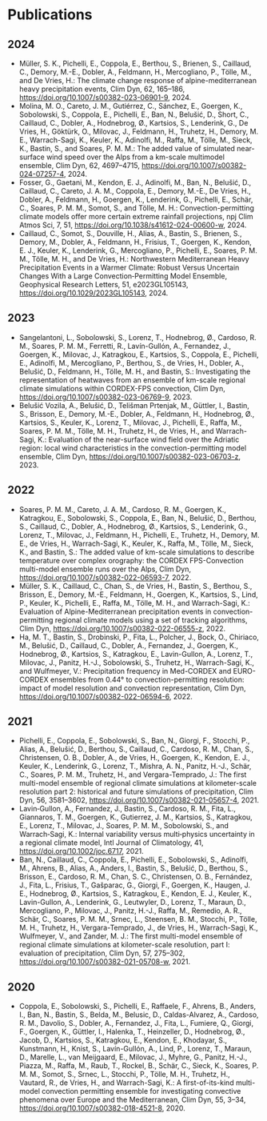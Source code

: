 # Publications

## 2024

 * Müller, S. K., Pichelli, E., Coppola, E., Berthou, S., Brienen, S., Caillaud, C., Demory, M.-E., Dobler, A., Feldmann, H., Mercogliano, P., Tölle, M., and De Vries, H.: The climate change response of alpine-mediterranean heavy precipitation events, Clim Dyn, 62, 165–186, https://doi.org/10.1007/s00382-023-06901-9, 2024.
 * Molina, M. O., Careto, J. M., Gutiérrez, C., Sánchez, E., Goergen, K., Sobolowski, S., Coppola, E., Pichelli, E., Ban, N., Belus̆ić, D., Short, C., Caillaud, C., Dobler, A., Hodnebrog, Ø., Kartsios, S., Lenderink, G., De Vries, H., Göktürk, O., Milovac, J., Feldmann, H., Truhetz, H., Demory, M. E., Warrach-Sagi, K., Keuler, K., Adinolfi, M., Raffa, M., Tölle, M., Sieck, K., Bastin, S., and Soares, P. M. M.: The added value of simulated near-surface wind speed over the Alps from a km-scale multimodel ensemble, Clim Dyn, 62, 4697–4715, https://doi.org/10.1007/s00382-024-07257-4, 2024.
 * Fosser, G., Gaetani, M., Kendon, E. J., Adinolfi, M., Ban, N., Belušić, D., Caillaud, C., Careto, J. A. M., Coppola, E., Demory, M.-E., De Vries, H., Dobler, A., Feldmann, H., Goergen, K., Lenderink, G., Pichelli, E., Schär, C., Soares, P. M. M., Somot, S., and Tölle, M. H.: Convection-permitting climate models offer more certain extreme rainfall projections, npj Clim Atmos Sci, 7, 51, https://doi.org/10.1038/s41612-024-00600-w, 2024.
 * Caillaud, C., Somot, S., Douville, H., Alias, A., Bastin, S., Brienen, S., Demory, M., Dobler, A., Feldmann, H., Frisius, T., Goergen, K., Kendon, E. J., Keuler, K., Lenderink, G., Mercogliano, P., Pichelli, E., Soares, P. M. M., Tölle, M. H., and De Vries, H.: Northwestern Mediterranean Heavy Precipitation Events in a Warmer Climate: Robust Versus Uncertain Changes With a Large Convection‐Permitting Model Ensemble, Geophysical Research Letters, 51, e2023GL105143, https://doi.org/10.1029/2023GL105143, 2024.

## 2023

 * Sangelantoni, L., Sobolowski, S., Lorenz, T., Hodnebrog, Ø., Cardoso, R. M., Soares, P. M. M., Ferretti, R., Lavín-Gullón, A., Fernandez, J., Goergen, K., Milovac, J., Katragkou, E., Kartsios, S., Coppola, E., Pichelli, E., Adinolfi, M., Mercogliano, P., Berthou, S., de Vries, H., Dobler, A., Belušić, D., Feldmann, H., Tölle, M. H., and Bastin, S.: Investigating the representation of heatwaves from an ensemble of km-scale regional climate simulations within CORDEX-FPS convection, Clim Dyn, https://doi.org/10.1007/s00382-023-06769-9, 2023.
 * Belušić Vozila, A., Belušić, D., Telišman Prtenjak, M., Güttler, I., Bastin, S., Brisson, E., Demory, M.-E., Dobler, A., Feldmann, H., Hodnebrog, Ø., Kartsios, S., Keuler, K., Lorenz, T., Milovac, J., Pichelli, E., Raffa, M., Soares, P. M. M., Tölle, M. H., Truhetz, H., de Vries, H., and Warrach-Sagi, K.: Evaluation of the near-surface wind field over the Adriatic region: local wind characteristics in the convection-permitting model ensemble, Clim Dyn, https://doi.org/10.1007/s00382-023-06703-z, 2023.

## 2022
  
 * Soares, P. M. M., Careto, J. A. M., Cardoso, R. M., Goergen, K., Katragkou, E., Sobolowski, S., Coppola, E., Ban, N., Belušić, D., Berthou, S., Caillaud, C., Dobler, A., Hodnebrog, Ø., Kartsios, S., Lenderink, G., Lorenz, T., Milovac, J., Feldmann, H., Pichelli, E., Truhetz, H., Demory, M. E., de Vries, H., Warrach-Sagi, K., Keuler, K., Raffa, M., Tölle, M., Sieck, K., and Bastin, S.: The added value of km-scale simulations to describe temperature over complex orography: the CORDEX FPS-Convection multi-model ensemble runs over the Alps, Clim Dyn, https://doi.org/10.1007/s00382-022-06593-7, 2022.
 * Müller, S. K., Caillaud, C., Chan, S., de Vries, H., Bastin, S., Berthou, S., Brisson, E., Demory, M.-E., Feldmann, H., Goergen, K., Kartsios, S., Lind, P., Keuler, K., Pichelli, E., Raffa, M., Tölle, M. H., and Warrach-Sagi, K.: Evaluation of Alpine-Mediterranean precipitation events in convection-permitting regional climate models using a set of tracking algorithms, Clim Dyn, https://doi.org/10.1007/s00382-022-06555-z, 2022.
 * Ha, M. T., Bastin, S., Drobinski, P., Fita, L., Polcher, J., Bock, O., Chiriaco, M., Belušić, D., Caillaud, C., Dobler, A., Fernandez, J., Goergen, K., Hodnebrog, Ø., Kartsios, S., Katragkou, E., Lavin-Gullon, A., Lorenz, T., Milovac, J., Panitz, H.-J., Sobolowski, S., Truhetz, H., Warrach-Sagi, K., and Wulfmeyer, V.: Precipitation frequency in Med-CORDEX and EURO-CORDEX ensembles from 0.44° to convection-permitting resolution: impact of model resolution and convection representation, Clim Dyn, https://doi.org/10.1007/s00382-022-06594-6, 2022.

## 2021

 * Pichelli, E., Coppola, E., Sobolowski, S., Ban, N., Giorgi, F., Stocchi, P., Alias, A., Belušić, D., Berthou, S., Caillaud, C., Cardoso, R. M., Chan, S., Christensen, O. B., Dobler, A., de Vries, H., Goergen, K., Kendon, E. J., Keuler, K., Lenderink, G., Lorenz, T., Mishra, A. N., Panitz, H.-J., Schär, C., Soares, P. M. M., Truhetz, H., and Vergara-Temprado, J.: The first multi-model ensemble of regional climate simulations at kilometer-scale resolution part 2: historical and future simulations of precipitation, Clim Dyn, 56, 3581–3602, https://doi.org/10.1007/s00382-021-05657-4, 2021.
 * Lavin‐Gullon, A., Fernandez, J., Bastin, S., Cardoso, R. M., Fita, L., Giannaros, T. M., Goergen, K., Gutierrez, J. M., Kartsios, S., Katragkou, E., Lorenz, T., Milovac, J., Soares, P. M. M., Sobolowski, S., and Warrach‐Sagi, K.: Internal variability versus multi‐physics uncertainty in a regional climate model, Intl Journal of Climatology, 41, https://doi.org/10.1002/joc.6717, 2021.
 * Ban, N., Caillaud, C., Coppola, E., Pichelli, E., Sobolowski, S., Adinolfi, M., Ahrens, B., Alias, A., Anders, I., Bastin, S., Belušić, D., Berthou, S., Brisson, E., Cardoso, R. M., Chan, S. C., Christensen, O. B., Fernández, J., Fita, L., Frisius, T., Gašparac, G., Giorgi, F., Goergen, K., Haugen, J. E., Hodnebrog, Ø., Kartsios, S., Katragkou, E., Kendon, E. J., Keuler, K., Lavin-Gullon, A., Lenderink, G., Leutwyler, D., Lorenz, T., Maraun, D., Mercogliano, P., Milovac, J., Panitz, H.-J., Raffa, M., Remedio, A. R., Schär, C., Soares, P. M. M., Srnec, L., Steensen, B. M., Stocchi, P., Tölle, M. H., Truhetz, H., Vergara-Temprado, J., de Vries, H., Warrach-Sagi, K., Wulfmeyer, V., and Zander, M. J.: The first multi-model ensemble of regional climate simulations at kilometer-scale resolution, part I: evaluation of precipitation, Clim Dyn, 57, 275–302, https://doi.org/10.1007/s00382-021-05708-w, 2021.

## 2020

 * Coppola, E., Sobolowski, S., Pichelli, E., Raffaele, F., Ahrens, B., Anders, I., Ban, N., Bastin, S., Belda, M., Belusic, D., Caldas-Alvarez, A., Cardoso, R. M., Davolio, S., Dobler, A., Fernandez, J., Fita, L., Fumiere, Q., Giorgi, F., Goergen, K., Güttler, I., Halenka, T., Heinzeller, D., Hodnebrog, Ø., Jacob, D., Kartsios, S., Katragkou, E., Kendon, E., Khodayar, S., Kunstmann, H., Knist, S., Lavín-Gullón, A., Lind, P., Lorenz, T., Maraun, D., Marelle, L., van Meijgaard, E., Milovac, J., Myhre, G., Panitz, H.-J., Piazza, M., Raffa, M., Raub, T., Rockel, B., Schär, C., Sieck, K., Soares, P. M. M., Somot, S., Srnec, L., Stocchi, P., Tölle, M. H., Truhetz, H., Vautard, R., de Vries, H., and Warrach-Sagi, K.: A first-of-its-kind multi-model convection permitting ensemble for investigating convective phenomena over Europe and the Mediterranean, Clim Dyn, 55, 3–34, https://doi.org/10.1007/s00382-018-4521-8, 2020.

